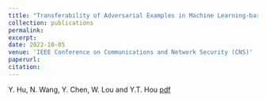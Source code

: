 ```yaml
---
title: "Transferability of Adversarial Examples in Machine Learning-based Malware Detection"
collection: publications
permalink: 
excerpt: 
date: 2022-10-05
venue: 'IEEE Conference on Communications and Network Security (CNS)'
paperurl: 
citation:
---
```

Y. Hu, N. Wang, Y. Chen, W. Lou and Y.T. Hou
[pdf](http://ning-wang1.github.io/files/CNS.pdf)

